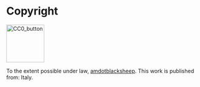 # Copyright

<p>
  <a href="http://creativecommons.org/publicdomain/zero/1.0/">
    <img src="https://upload.wikimedia.org/wikipedia/commons/6/69/CC0_button.svg" height="100" alt="CC0_button">
  </a>
</p>

To the extent possible under law, [amdotblacksheep](https://amdotblacksheep.itch.io/). This work is published from: Italy.
